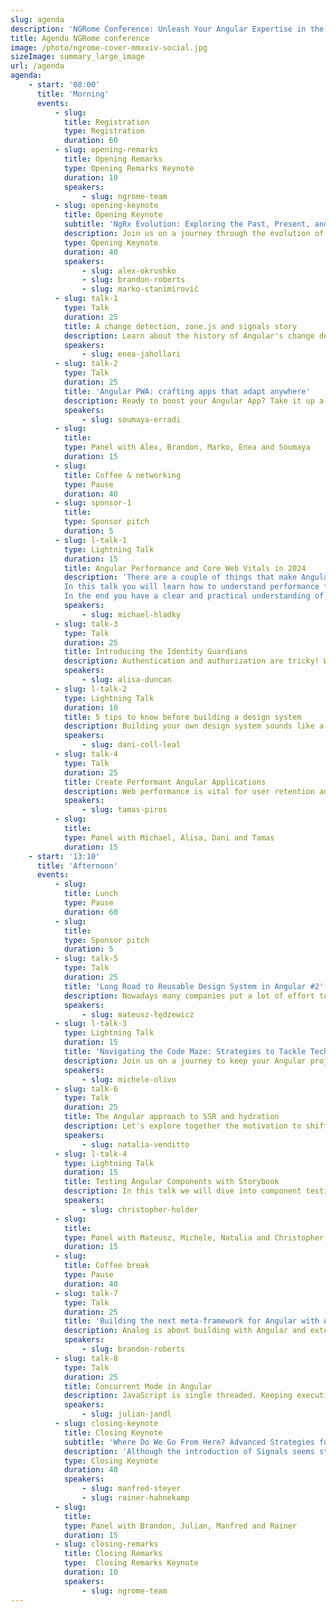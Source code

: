 ```yaml
---
slug: agenda
description: 'NGRome Conference: Unleash Your Angular Expertise in the Eternal City! Connect with industry experts and network with fellow enthusiasts. June 27, 2024 / Rome, Italy'
title: Agenda NGRome conference 
image: /photo/ngrome-cover-mmxxiv-social.jpg
sizeImage: summary_large_image
url: /agenda
agenda:
    - start: '08:00'
      title: 'Morning'
      events:
          - slug: 
            title: Registration
            type: Registration
            duration: 60
          - slug: opening-remarks
            title: Opening Remarks
            type: Opening Remarks Keynote
            duration: 10
            speakers: 
                - slug: ngrome-team
          - slug: opening-keynote
            title: Opening Keynote
            subtitle: 'NgRx Evolution: Exploring the Past, Present, and Future of State Management in Angular'
            description: Join us on a journey through the evolution of NgRx state management solutions within the Angular ecosystem. From the initial idea to its current state and future prospects, we'll explore the transformative changes that have shaped NgRx's past, present, and future. Discover the historical context, current best practices, and upcoming innovations that define the landscape of state management in Angular applications.
            type: Opening Keynote
            duration: 40
            speakers: 
                - slug: alex-okrushko
                - slug: brandon-roberts
                - slug: marko-stanimirović
          - slug: talk-1
            type: Talk 
            duration: 25
            title: A change detection, zone.js and signals story
            description: Learn about the history of Angular's change detection, how it works today, and how it's going to work in a zoneless world. How observables with async pipe work, and how signals make everything better! 
            speakers: 
                - slug: enea-jahollari
          - slug: talk-2
            type: Talk 
            duration: 25
            title: 'Angular PWA: crafting apps that adapt anywhere'
            description: Ready to boost your Angular App? Take it up a notch by turning it into a Progressive Web App (PWA). With Angular's help, upgrading your app to a PWA and setting up the necessary service worker is easy. The service worker keeps your app accessible even offline, storing all important data. Plus, your PWA can act like a desktop or mobile app, giving users a native app feel. Join us as we explore Angular PWAs, showing you how to set up your app and make it look good on any device.
            speakers: 
                - slug: soumaya-erradi
          - slug: 
            title: 
            type: Panel with Alex, Brandon, Marko, Enea and Soumaya
            duration: 15
          - slug: 
            title: Coffee & networking
            type: Pause
            duration: 40
          - slug: sponsor-1
            title: 
            type: Sponsor pitch
            duration: 5
          - slug: l-talk-1
            type: Lightning Talk
            duration: 15
            title: Angular Performance and Core Web Vitals in 2024
            description: 'There are a couple of things that make Angular faster. But what does faster even mean?
            In this talk you will learn how to understand performance from a user centric perspective and what to do to impact CWV. We will not only apply and measure the latest features like defer blocks of the new control flow, but also a couple of tricks that might surprise you.
            In the end you have a clear and practical understanding of what will and what will not get you a better performance score.'
            speakers: 
                - slug: michael-hladky
          - slug: talk-3
            type: Talk 
            duration: 25
            title: Introducing the Identity Guardians
            description: Authentication and authorization are tricky! What's the best practices to follow for Angular applications? This talk covers OAuth and OIDC at a high level, auth tokens, what each token is for, and how everything fits into your Angular applications.
            speakers: 
                - slug: alisa-duncan
          - slug: l-talk-2
            type: Lightning Talk
            duration: 10 
            title: 5 tips to know before building a design system
            description: Building your own design system sounds like a great idea, but keeping it alive, maintained & useful is a challenge. Let’s explore some ideas to empower your options of success.
            speakers: 
                - slug: dani-coll-leal
          - slug: talk-4
            type: Talk 
            duration: 25
            title: Create Performant Angular Applications
            description: Web performance is vital for user retention and engagement. In Angular, enabling specific features can boost app performance. The talk covers techniques and media handling for creating an optimal performance via Angular.
            speakers: 
                - slug: tamas-piros
          - slug: 
            title: 
            type: Panel with Michael, Alisa, Dani and Tamas
            duration: 15
    - start: '13:10'
      title: 'Afternoon'
      events:
          - slug: 
            title: Lunch
            type: Pause
            duration: 60
          - slug: 
            title: 
            type: Sponsor pitch
            duration: 5
          - slug: talk-5
            type: Talk
            duration: 25
            title: 'Long Road to Reusable Design System in Angular #2'
            description: Nowadays many companies put a lot of effort to create reusable components libraries and eventually it occurs that it is not reusable at all. What is more even tiny change can introduce regression in many places. I would like to show you different perspective on UI reusability in angular projects.
            speakers: 
                - slug: mateusz-łędzewicz
          - slug: l-talk-3
            type: Lightning Talk
            duration: 15
            title: 'Navigating the Code Maze: Strategies to Tackle Technical Debt in Angular Projects'
            description: Join us on a journey to keep your Angular project afloat as we explore the challenges of technical debt and effective strategies to manage and resolve it. Learn how to build a scalable organization that ensures the longevity and stability of your project over time. Get ready to transform your codebase into a fortress of reliability and long-term success.
            speakers: 
                - slug: michele-olivo
          - slug: talk-6
            type: Talk 
            duration: 25
            title: The Angular approach to SSR and hydration
            description: Let's explore together the motivation to shift rendering to the server side, review the Angular approach to hydration and data caching, the infrastructure necessary and the performance gains. We will also review the potential use-cases that benefit from this techniques and mechanisms.
            speakers: 
                - slug: natalia-venditto
          - slug: l-talk-4
            type: Lightning Talk
            duration: 15
            title: Testing Angular Components with Storybook
            description: In this talk we will dive into component testing with Storybook. We will look at how you can set up Visual Regression, User Interaction and Accessibility testing. Then we will focus on what we should test and how thinking about these testing can improve the quality of our code.
            speakers: 
                - slug: christopher-holder
          - slug: 
            title: 
            type: Panel with Mateusz, Michele, Natalia and Christopher
            duration: 15
          - slug: 
            title: Coffee break
            type: Pause
            duration: 40
          - slug: talk-7
            type: Talk 
            duration: 25
            title: 'Building the next meta-framework for Angular with Analog'
            description: Analog is about building with Angular and extending Angular to new ecosystems. Analog has reached its 1.0, so what's next? Let's take a look at the journey of this meta-framework and where it's headed.
            speakers: 
                - slug: brandon-roberts
          - slug: talk-8
            type: Talk 
            duration: 25
            title: Concurrent Mode in Angular
            description: JavaScript is single threaded. Keeping execution times short is crucial for the runtime performance of our applications. Long running scripts result in bad Web Vitals like INP & TBT. In this talk, we’ll discuss a strategic approach to mitigate this problem, the Concurrent Mode.
            speakers: 
                - slug: julian-jandl
          - slug: closing-keynote
            title: Closing Keynote
            subtitle: 'Where Do We Go From Here? Advanced Strategies for Signals'
            description: 'Although the introduction of Signals seems straightforward at first glance, the practical application has already highlighted a multitude of challenges. In this closing keynote, we will delve deeper into the discussion and explore essential patterns that simplify the integration of Signals into your codebase.We will demonstrate how they optimally fit into your architecture, provide guidelines on when to employ or avoid them and explain why stores are the missing link.The aim is to clarify where we stand now and what steps should follow next to fully leverage the potential of Signals in your Angular architecture'
            type: Closing Keynote
            duration: 40
            speakers: 
                - slug: manfred-steyer
                - slug: rainer-hahnekamp
          - slug: 
            title: 
            type: Panel with Brandon, Julian, Manfred and Rainer
            duration: 15
          - slug: closing-remarks
            title: Closing Remarks
            type:  Closing Remarks Keynote
            duration: 10
            speakers: 
                - slug: ngrome-team
---
```

